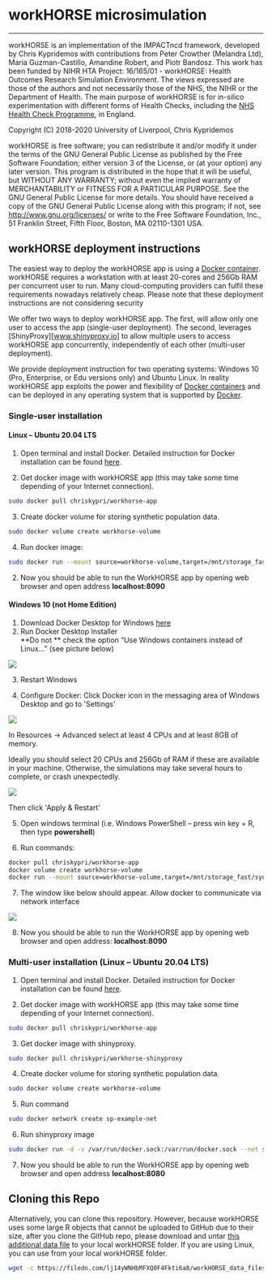 # workHORSE microsimulation

------

workHORSE is an implementation of the IMPACTncd framework, developed by Chris Kypridemos with contributions from Peter Crowther (Melandra Ltd), Maria Guzman-Castillo, Amandine Robert, and Piotr Bandosz. This work has been funded by NIHR  HTA Project: 16/165/01 - workHORSE: Health Outcomes
Research Simulation Environment.  The views expressed are those of the authors and not necessarily those of the NHS, the NIHR or the Department of Health. The main purpose of workHORSE is for in-silico experimentation with different forms of Health Checks, including the [NHS Health Check Programme](https://www.healthcheck.nhs.uk/), in England.

Copyright (C) 2018-2020 University of Liverpool, Chris Kypridemos

workHORSE is free software; you can redistribute it and/or modify it under the terms of the GNU General Public License as published by the Free Software Foundation; either version 3 of the License, or (at your option) any later version. This program is distributed in the hope that it will be useful, but WITHOUT ANY WARRANTY; without even the implied warranty of MERCHANTABILITY or FITNESS FOR A PARTICULAR PURPOSE. See the GNU General Public License for more details. You should have received a copy of the GNU General Public License along with this program; if not, see <http://www.gnu.org/licenses/> or write
to the Free Software Foundation, Inc., 51 Franklin Street, Fifth Floor, Boston, MA 02110-1301 USA.

## workHORSE deployment instructions

The easiest way to deploy the workHORSE app is using a [Docker container](https://www.docker.com/resources/what-container). workHORSE requires a workstation with at least 20-cores and 256Gb RAM per concurrent user to run. Many cloud-computing providers can fulfil these requirements nowadays relatively cheap. Please note that these deployment instructions are not considering security

We offer two ways to deploy workHORSE app. The first, will allow only one user to access the app (single-user deployment). The second, leverages [ShinyProxy][www.shinyproxy.io] to allow multiple users to access workHORSE app concurrently, independently of each other (multi-user deployment). 

We provide deployment instruction for two operating systems: Windows 10 (Pro, Enterprise, or Edu versions only) and Ubuntu Linux. In reality workHORSE app exploits the power and flexibility of [Docker containers](https://www.docker.com/products/container-runtime) and can be deployed in any operating system that is supported by [Docker](www.docker.com). 

### Single-user installation

#### Linux – Ubuntu 20.04 LTS

1.  Open terminal and install Docker. Detailed instruction for Docker installation can be found [here](https://docs.docker.com/engine/install/ubuntu/). 

2. Get docker image with workHORSE app (this may take some time
   depending of your Internet connection).

```bash
sudo docker pull chriskypri/workhorse-app
```



3.  Create docker volume for storing synthetic population data.

```bash
sudo docker volume create workhorse-volume
```


4. Run docker image:
```bash
sudo docker run --mount source=workhorse-volume,target=/mnt/storage_fast/synthpop -p 8090:3838 -it chriskypri/workhorse-app
```

2. Now you should be able to run the WorkHORSE app by opening web browser and
   open address **localhost:8090**

#### Windows 10 (not Home Edition)
1. Download Docker Desktop for Windows [here](https://www.docker.com/get-started)
2. Run Docker Desktop Installer  
   **Do not ** check the option “Use Windows containers instead of Linux…” (see picture below)

![](www/images/608cfcc15c090dc41bebcf3c1458570a.png?raw=true)

3. Restart Windows

4. Configure Docker:
   Click Docker icon in the messaging area of Windows Desktop and go to
    'Settings'

![](www/images/d841060d88640ee1d5b7571a625dc764.png?raw=true)

In Resources -> Advanced select at least 4 CPUs and at least 8GB of memory.

Ideally you should select 20 CPUs and 256Gb of RAM if these are available in your machine. Otherwise, the simulations may take several hours to complete, or crash unexpectedly.
    
![](www/images/b24d31b4ba8461c7b6ca2a0b3c7dc3e6.png?raw=true)
    
Then click 'Apply & Restart'

5.  Open windows terminal (i.e. Windows PowerShell – press win key + R, then type  **powershell**)

6.  Run commands:

```bash
docker pull chriskypri/workhorse-app
docker volume create workhorse-volume
docker run --mount source=workhorse-volume,target=/mnt/storage_fast/synthpop -p 8090:3838 -it chriskypri/workhorse-app
```

7.  The window like below should appear. Allow docker to communicate via network interface
    

![](www/images/5a8401c5b8c394a55654afb0ae66fe5c.png?raw=true)
    
8.  Now you should be able to run the WorkHORSE app by opening web browser and open address: **localhost:8090**

### Multi-user installation (Linux – Ubuntu 20.04 LTS)

1.  Open terminal and install Docker. Detailed instruction for Docker installation can be found [here](https://docs.docker.com/engine/install/ubuntu/). 

2.  Get docker image with workHORSE app (this may take some time
    depending of your Internet connection).
```bash
sudo docker pull chriskypri/workhorse-app
```

3. Get docker image with shinyproxy.
```bash
sudo docker pull chriskypri/workhorse-shinyproxy
```

4. Create docker volume for storing synthetic population data.
```bash
sudo docker volume create workhorse-volume
```

5. Run command
```bash
sudo docker network create sp-example-net
```
6. Run shinyproxy image
```bash
sudo docker run -d -v /var/run/docker.sock:/var/run/docker.sock --net sp-example-net -p 8080:8080 chriskypri/workhorse-shinyproxy
```
7. Now you should be able to run the WorkHORSE app by opening web browser and
open address **localhost:8080**

## Cloning this Repo

Alternatively, you can clone this repository. However, because workHORSE uses some large R objects that cannot be uploaded to GitHub due to their size, after you clone the GitHub repo, please download and untar [this additional data file](https://filedn.com/lj14yWNHbMFXQ0F4Fkti6a8/workHORSE_data_files.tar) to your local workHORSE folder. If you are using Linux, you can use from your local workHORSE folder.

```bash 
wget -c https://filedn.com/lj14yWNHbMFXQ0F4Fkti6a8/workHORSE_data_files.tar -O - | tar -x
```





